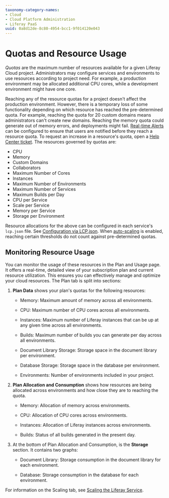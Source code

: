 ```yaml
---
taxonomy-category-names:
- Cloud
- Cloud Platform Administration
- Liferay PaaS
uuid: 0a8d12de-8c80-4954-bcc1-9f014120e043
---
```

# Quotas and Resource Usage

*Quotas* are the maximum number of resources available for a given Liferay Cloud project. Administrators may configure services and environments to use resources according to project need. For example, a production environment may be allocated additional CPU cores, while a development environment might have one core.

Reaching any of the resource quotas for a project doesn't affect the production environment. However, there is a temporary loss of some functionality depending on which resource has reached the pre-determined quota. For example, reaching the quota for 20 custom domains means administrators can't create new domains. Reaching the memory quota could generate out of memory errors, and deployments might fail. [Real-time Alerts](../manage-and-optimize/real-time-alerts.md) can be configured to ensure that users are notified before they reach a resource quota. To request an increase in a resource's quota, open a [Help Center ticket](https://liferay-support.zendesk.com/agent/). The resources governed by quotas are:

- CPU
- Memory
- Custom Domains
- Collaborators
- Maximum Number of Cores
- Instances
- Maximum Number of Environments
- Maximum Number of Services
- Maximum Builds per Day
- CPU per Service
- Scale per Service
- Memory per Service
- Storage per Environment

Resource allocations for the above can be configured in each service's `lcp.json` file. See [Configuration via LCP.json](../reference/configuration-via-lcp-json.md). When [auto-scaling](./scaling-the-liferay-service.md) is enabled, reaching certain thresholds do not count against pre-determined quotas.

## Monitoring Resource Usage

You can monitor the usage of these resources in the Plan and Usage page. It offers a real-time, detailed view of your subscription plan and current resource utilization. This ensures you can effectively manage and optimize your cloud resources. The Plan tab is split into sections:

1. **Plan Data** shows your plan's quotas for the following resources:

   - Memory: Maximum amount of memory across all environments.

   - CPU: Maximum number of CPU cores across all environments.

   - Instances: Maximum number of Liferay instances that can be up at any given time across all environments.

   - Builds: Maximum number of builds you can generate per day across all environments.

   - Document Library Storage: Storage space in the document library per environment.

   - Database Storage: Storage space in the database per environment.

   - Environments: Number of environments included in your project.

1. **Plan Allocation and Consumption** shows how resources are being allocated across environments and how close they are to reaching the quota.

   - Memory: Allocation of memory across environments.

   - CPU: Allocation of CPU cores across environments.

   - Instances: Allocation of Liferay instances across environments.

   - Builds: Status of all builds generated in the present day.

1. At the bottom of Plan Allocation and Consumption, is the **Storage** section. It contains two graphs:

   - Document Library: Storage consumption in the document library for each environment.

   - Database: Storage consumption in the database for each environment.

For information on the Scaling tab, see [Scaling the Liferay Service](./scaling-the-liferay-service.md).